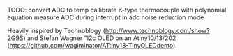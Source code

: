 TODO: 
convert ADC to temp
callibrate K-type thermocouple with polynomial equation
measure ADC during interrupt in adc noise reduction mode

Heavily inspired by Technoblogy (http://www.technoblogy.com/show?2G9S) and Stefan Wagner "I2c OLED on an Atiny10/13/202 (https://github.com/wagiminator/ATtiny13-TinyOLEDdemo).  

